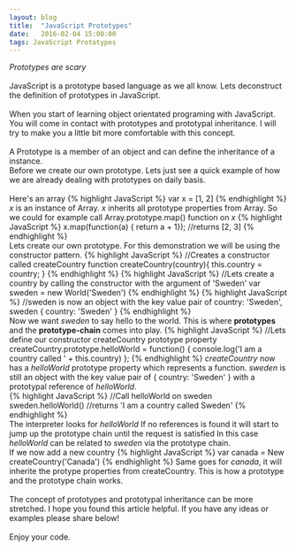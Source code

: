```yaml
---
layout: blog
title:  "JavaScript Prototypes"
date:   2016-02-04 15:00:00
tags: JavaScript Prototypes
---
```

<i>Prototypes are scary</i>
<br/>
<br/>
JavaScript is a prototype based language as we all know. Lets deconstruct the definition of prototypes in JavaScript.
<br/>
<br/>
When you start of learning object orientated programing with JavaScript. You will come in contact with prototypes and prototypal inheritance. I will try to make you a little bit more comfortable with this concept.
<br/>
<br/>
A Prototype is a member of an object and can define the inheritance of a instance.
<br/>
Before we create our own prototype. Lets just see a quick example of how we are already dealing with prototypes on daily basis.
<br/>
<br/>
Here's an array
{% highlight JavaScript %}
var x = [1, 2]
{% endhighlight %}
<i>x</i> is an instance of Array. <i>x</i> inherits all prototype properties from Array. So we could for example call Array.prototype.map() function on <i>x</i>
{% highlight JavaScript %}
x.map(function(a) { return a + 1});
//returns
[2, 3]
{% endhighlight %}
<br/>
Lets create our own prototype. For this demonstration we will be using the constructor pattern.
{% highlight JavaScript %}
//Creates a constructor called createCountry
function createCountry(country){
this.country = country;
}
{% endhighlight %}
{% highlight JavaScript %}
//Lets create a country by calling the constructor with the argument of 'Sweden'
var sweden = new World('Sweden')
{% endhighlight %}
{% highlight JavaScript %}
//sweden is now an object with the key value pair of country: 'Sweden',
sweden { country: 'Sweden' }
{% endhighlight %}
<br/>
Now we want <i>sweden</i> to say hello to the world. This is where <strong>prototypes</strong> and the <strong>prototype-chain</strong> comes into play.
{% highlight JavaScript %}
//Lets define our constructor createCountry prototype property
createCountry.prototype.helloWorld = function() {
console.log('I am a country called ' + this.country)
};
{% endhighlight %}
<i>createCountry</i> now has a <i>helloWorld</i> prototype property which represents a function.
<i>sweden</i> is still an object with the key value pair of { country: 'Sweden' } with a prototypal reference of <i>helloWorld</i>.
<br/>
{% highlight JavaScript %}
//Call helloWorld on sweden
sweden.helloWorld()
//returns
'I am a country called Sweden'
{% endhighlight %}
<br/>
The interpreter looks for <i>helloWorld</i>
If no references is found it will start to jump up the prototype chain until the request is satisfied
In this case <i>helloWorld</i> can be related to <i>sweden</i> via the prototype chain.
<br/>
If we now add a new country
{% highlight JavaScript %}
var canada = New createCountry('Canada')
{% endhighlight %}
Same goes for <i>canada</i>, it will inherite the protype properties from createCountry. This is how a prototype and the prototype chain works.
<br/>
<br/>
The concept of prototypes and prototypal inheritance can be more stretched. I hope you found this article helpful. If you have any ideas or examples please share below!
<br/>
<br/>
Enjoy your code.
